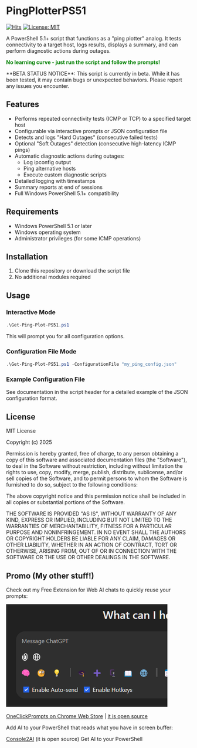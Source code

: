 # PingPlotterPS51


[![Hits](https://hits.sh/github.com/MaxITService/Ping-Plotter-PS51.svg?style=flat)](https://hits.sh/github.com/MaxITService/Ping-Plotter-PS51/) [![License: MIT](https://img.shields.io/badge/License-MIT-yellow.svg)](https://opensource.org/licenses/MIT)

A PowerShell 5.1+ script that functions as a "ping plotter" analog. It tests connectivity to a target host, logs results, displays a summary, and can perform diagnostic actions during outages.
<p><b><span style="color:green;">No learning curve - just run the script and follow the prompts!</span></b></p>
**BETA STATUS NOTICE**: This script is currently in beta. While it has been tested, it may contain bugs or unexpected behaviors. Please report any issues you encounter.

## Features

- Performs repeated connectivity tests (ICMP or TCP) to a specified target host
- Configurable via interactive prompts or JSON configuration file
- Detects and logs "Hard Outages" (consecutive failed tests)
- Optional "Soft Outages" detection (consecutive high-latency ICMP pings)
- Automatic diagnostic actions during outages:
  - Log ipconfig output
  - Ping alternative hosts
  - Execute custom diagnostic scripts
- Detailed logging with timestamps
- Summary reports at end of sessions
- Full Windows PowerShell 5.1+ compatibility

## Requirements

- Windows PowerShell 5.1 or later
- Windows operating system
- Administrator privileges (for some ICMP operations)

## Installation

1. Clone this repository or download the script file
2. No additional modules required

## Usage

### Interactive Mode
```powershell
.\Get-Ping-Plot-PS51.ps1
```
This will prompt you for all configuration options.

### Configuration File Mode
```powershell
.\Get-Ping-Plot-PS51.ps1 -ConfigurationFile "my_ping_config.json"
```

### Example Configuration File
See documentation in the script header for a detailed example of the JSON configuration format.

## License

MIT License

Copyright (c) 2025

Permission is hereby granted, free of charge, to any person obtaining a copy
of this software and associated documentation files (the "Software"), to deal
in the Software without restriction, including without limitation the rights
to use, copy, modify, merge, publish, distribute, sublicense, and/or sell
copies of the Software, and to permit persons to whom the Software is
furnished to do so, subject to the following conditions:

The above copyright notice and this permission notice shall be included in all
copies or substantial portions of the Software.

THE SOFTWARE IS PROVIDED "AS IS", WITHOUT WARRANTY OF ANY KIND, EXPRESS OR
IMPLIED, INCLUDING BUT NOT LIMITED TO THE WARRANTIES OF MERCHANTABILITY,
FITNESS FOR A PARTICULAR PURPOSE AND NONINFRINGEMENT. IN NO EVENT SHALL THE
AUTHORS OR COPYRIGHT HOLDERS BE LIABLE FOR ANY CLAIM, DAMAGES OR OTHER
LIABILITY, WHETHER IN AN ACTION OF CONTRACT, TORT OR OTHERWISE, ARISING FROM,
OUT OF OR IN CONNECTION WITH THE SOFTWARE OR THE USE OR OTHER DEALINGS IN THE
SOFTWARE.

## Promo (My other stuff!)
Check out my Free Extension for Web AI chats to quickly reuse your prompts:

[![Check out my Free Extension for Web AI chats to quickly reuse your prompts](https://github.com/MaxITService/ChatGPT-Quick-Buttons-for-your-text/raw/master/Promo/promo440_280.png)](https://chromewebstore.google.com/detail/oneclickprompts/iiofmimaakhhoiablomgcjpilebnndbf?authuser=1)

[OneClickPrompts on Chrome Web Store](https://chromewebstore.google.com/detail/oneclickprompts/iiofmimaakhhoiablomgcjpilebnndbf?authuser=1) | 
[it is open source](https://github.com/MaxITService/ChatGPT-Quick-Buttons-for-your-text)

Add AI to your PowerShell that reads what you have in screen buffer:

[Console2AI](https://github.com/MaxITService/Console2AI) (it is open source) Get AI to your PowerShell 